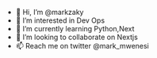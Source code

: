 - 👋 Hi, I’m @markzaky
- 👀 I’m interested in Dev Ops
- 🌱 I’m currently learning Python,Next
- 💞️ I’m looking to collaborate on Nextjs
- 📫 Reach me on twitter @mark_mwenesi

<!---
markzaky/markzaky is a ✨ special ✨ repository because its `README.md` (this file) appears on your GitHub profile.
You can click the Preview link to take a look at your changes.
--->
